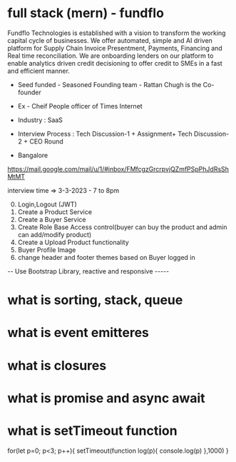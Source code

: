 
# full stack (mern) - fundflo 

Fundflo Technologies is established with a vision to transform the 
working capital cycle of businesses. We offer automated, simple and 
AI driven platform for Supply Chain Invoice Presentment, Payments,
 Financing and Real time reconciliation. We are onboarding lenders
 on our platform to enable analytics driven credit decisioning to 
offer credit to SMEs in a fast and efficient manner.

- Seed funded - Seasoned Founding team - Rattan Chugh is the Co-founder
 - Ex - Cheif People officer of Times Internet

- Industry : SaaS
- Interview Process : Tech Discussion-1 + Assignment+ Tech Discussion-2 +  CEO Round
- Bangalore

https://mail.google.com/mail/u/1/#inbox/FMfcgzGrcrpvjQZmfPSpPhJdRsShMtMT

interview time => 3-3-2023 - 7 to 8pm


0. Login,Logout (JWT)
1. Create a Product Service
2. Create a Buyer Service
3. Create Role Base Access control(buyer can buy the product and admin can add/modify product)
4. Create a Upload Product functionality
5. Buyer Profile  Image
6. change header and footer themes based on Buyer logged in

-- Use Bootstrap Library, reactive and responsive ----- 

# what is sorting, stack, queue

# what is event emitteres 

# what is closures

# what is promise and async await 

# what is setTimeout function
for(let p=0; p<3; p++){
    setTimeout(function log(p){
        console.log(p)
    },1000)
}  



